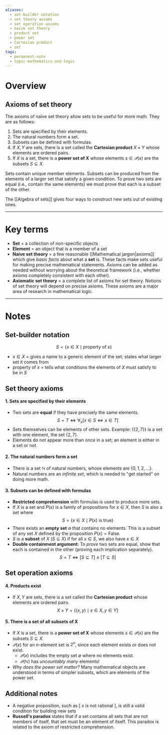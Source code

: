 ```yaml
---
aliases:
  - set-builder notation
  - set theory axioms
  - set operation axioms
  - naive set theory
  - product set
  - power set
  - Cartesian product
  - set
tags:
  - permanent-note
  - topic-mathematics-and-logic
---
```

# Overview

## Axioms of set theory

The axioms of naïve set theory allow sets to be useful for more math. They are as follows:

1. Sets are specified by their elements.
2. The natural numbers form a set.
3. Subsets can be defined with formulas.
4.  If $X, Y$ are sets, there is a set called the **Cartesian product** $X \times Y$ whose elements are ordered pairs.
5.  If $X$ is a set, there is a **power set of X** whose elements $s \in \mathcal P(x)$ are the subsets $S \subseteq X$.

Sets contain unique member elements. Subsets can be produced from the elements of a larger set that satisfy a given condition. To prove two sets are equal (i.e., contain the same elements) we must prove that each is a subset of the other.

The [[Algebra of sets]] gives four ways to construct new sets out of existing ones.

---
# Key terms

- **Set** = a collection of non-specific objects
- **Element** = an object that is a member of a set
- **Naive set theory** = a few reasonable [[Mathematical jargon|axioms]] which give *basic facts* about what a **set** is. These facts make sets useful for making precise mathematical statements. Axioms can be added as needed without worrying about the theoretical framework (i.e., whether axioms completely consistent with each other).
- **Axiomatic set theory** = a complete list of axioms for set theory. Notions of set theory will depend on precise axioms. These axioms are a major area of research in mathematical logic.

---
# Notes

## Set-builder notation
$$ S = \{x \in X \mid \text{property of } x\} $$
- $x \in X$ = gives a name to a generic element of the set; states what larger set it comes from
- $\text{property of } x$ = tells what conditions the elements of $X$ must satisfy to be in $S$

## Set theory axioms
#### 1. Sets are specified by their elements
- Two sets are **equal** if they have precisely the same elements.
$$ S = T \iff \forall_x [x \in S \iff x \in T] $$
- Sets themselves can be elements of other sets. Example: $\{\{2,7\}\}$ is a set with one element, the set $\{2,7\}$.
- Elements do not appear more than once in a set; an element is either in a set or not.

#### 2. The natural numbers form a set
- There is a set $\mathbb N$ of natural numbers, whose elements are $\{0, 1, 2, ...\}$.
- Natural numbers are an *infinite set*, which is needed to "get started" on doing more math.

#### 3. Subsets can be defined with formulas
- **Restricted comprehension** with formulas is used to produce more sets. 
- If $X$ is a set and $P(x)$ is a family of propositions for $x \in X$, then $S$ is also a set where
$$ S = \{x \in X \mid P(x) \text{ is true} \} $$
- There exists an **empty set** $\emptyset$ that contains no elements. This is a subset of any set $X$ defined by the proposition $P(x) = \text{False}$. 
- $S$ is a **subset** of $X$ ($S \subseteq X$) if for all $x \in S$, we also have $x \in X$
- **Double containment argument:** To *prove* two sets are equal, show that each is contained in the other (proving each implication separately).
$$S = T \iff [S \subseteq T] \wedge [T \subseteq S]$$

## Set operation axioms
#### 4. Products exist
- If $X, Y$ are sets, there is a set called the **Cartesian product** whose elements are ordered pairs.
$$ X \times Y = \{(x,y) \mid x\in X, y\in Y\} $$

#### 5. There is a set of all subsets of X
- If $X$ is a set, there is a **power set of X** whose elements $s \in \mathcal P(x)$ are the subsets $S \subseteq X$. 
- $\mathcal P(x)$ for an $n$-element set is $2^n$, since each element exists or does not exist.
	- $\mathcal P(x)$ includes the empty set $\emptyset$ where no elements exist.
	- $\mathcal P(\mathbb N)$ has *uncountably many* elements!
- *Why does the power set matter?* Many mathematical objects are understood in terms of simpler subsets, which are elements of the power set.

## Additional notes
- A negative proposition, such as \[ $x$ is not rational ], is still a valid condition for building new sets
- **Russell's paradox** states that if a set contains all sets that are not members of itself, that set must be an element of itself. This paradox is related to the axiom of restricted comprehension.